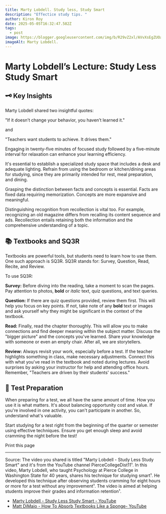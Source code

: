 ```yaml
---
title: Marty Lobdell. Study less, Study Smart
description: "Effectice study tips. "
author: Kiron Roy
date: 2025-05-05T16:32:47.582Z
tags:
  - post
image: https://blogger.googleusercontent.com/img/b/R29vZ2xl/AVvXsEgZUOaq20VuZ8aXsKnptGanqjOqvL6_77dmqWw62QmNeVjQO5Yfw_6tgg7uW7a_17SMFuxlCTgumdeBbTbseJUkVf9q7q9NdWqbn36Jb1ggmp7n5mB-faF5aUCjk3htVXXQwZkvgzAvdEZu/s1600/Blog-post.jpg
imageAlt: Marty Lobdell.
---
```

<!--StartFragment-->

# Marty Lobdell’s Lecture: Study Less Study Smart

## 🗝️ Key Insights

Marty Lobdell shared two insightful quotes:

"If it doesn’t change your behavior, you haven’t learned it."

and

"Teachers want students to achieve. It drives them."

Engaging in twenty-five minutes of focused study followed by a five-minute interval for relaxation can enhance your learning efficiency.

It's essential to establish a specialized study space that includes a desk and adequate lighting. Refrain from using the bedroom or kitchen/dining areas for studying, since they are primarily intended for rest, meal preparation, and dining.

Grasping the distinction between facts and concepts is essential. Facts are fixed data requiring memorization. Concepts are more expansive and meaningful.

Distinguishing recognition from recollection is vital too. For example, recognizing an old magazine differs from recalling its content sequence and ads. Recollection entails retaining both the information and the comprehensive understanding of a topic.

## 📚 Textbooks and SQ3R

Textbooks are powerful tools, but students need to learn how to use them. One such approach is SQ3R. SQ3R stands for: Survey, Question, Read, Recite, and Review.

To use SQ3R:

**Survey:** Before diving into the reading, take a moment to scan the pages. Pay attention to photos, **bold** or *italic* text, quiz questions, and text queries.

**Question:** If there are quiz questions provided, review them first. This will help you focus on key points. If not, take note of any **bold** text or images and ask yourself why they might be significant in the context of the textbook.

**Read:** Finally, read the chapter thoroughly. This will allow you to make connections and find deeper meaning within the subject matter. Discuss the "bigger picture" and the concepts you've learned. Share your knowledge with someone or even an empty chair. After all, we are storytellers.

**Review:** Always revisit your work, especially before a test. If the teacher highlights something in class, make necessary adjustments. Connect this with what you've read in the textbook and noted during lectures. Avoid surprises by asking your instructor for help and attending office hours. Remember, "Teachers are driven by their students' success."

## 🧪 Test Preparation

When preparing for a test, we all have the same amount of time. How you use it is what matters. It's about balancing opportunity cost and value. If you're involved in one activity, you can't participate in another. So, understand what's valuable.

Start studying for a test right from the beginning of the quarter or semester using effective techniques. Ensure you get enough sleep and avoid cramming the night before the test!

Print this page

- - -

Source: The video you shared is titled "Marty Lobdell - Study Less Study Smart" and it's from the YouTube channel PierceCollegeDist11¹. In this video, Marty Lobdell, who taught Psychology at Pierce College in Washington State for 40 years, shares his technique for studying smart¹. He developed this technique after observing students cramming for eight hours or more for a test without any improvement¹. The video is aimed at helping students improve their grades and information retention¹.

* [Marty Lobdell - Study Less Study Smart - YouTube](https://www.youtube.com/watch?v=IlU-zDU6aQ0)
* [Matt DiMaio - How To Absorb Textbooks Like a Sponge- YouTube](https://www.youtube.com/watch?v=nqYmmZKY4sA&ab_channel=MattDiMaio)

<!--EndFragment-->